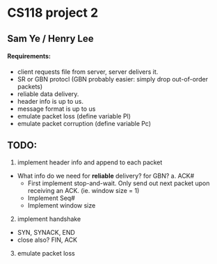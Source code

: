 # CS118 project 2
## Sam Ye / Henry Lee

#### Requirements:
- client requests file from server, server delivers it.
- SR or GBN protocl (GBN probably easier: simply drop out-of-order packets)
- reliable data delivery.
- header info is up to us.
- message format is up to us
- emulate packet loss (define variable Pl)
- emulate packet corruption (define variable Pc)


## TODO:
1. implement header info and append to each packet
  - What info do we need for **reliable** delivery? for GBN?
  a. ACK#
     - First implement stop-and-wait. Only send out next packet upon receiving an ACK. (ie. window size = 1)
     - Implement Seq#
     - Implement window size
2. implement handshake
  - SYN, SYNACK, END
  - close also? FIN, ACK
3. emulate packet loss
   